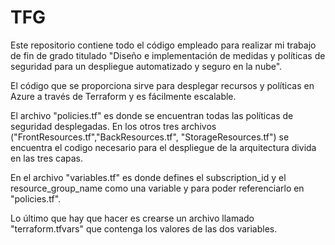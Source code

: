 # TFG
Este repositorio contiene todo el código empleado para realizar mi trabajo de fin de grado titulado "Diseño e implementación de medidas y políticas de seguridad para un despliegue automatizado y seguro en la nube".

El código que se proporciona sirve para desplegar recursos y políticas en Azure a través de Terraform y es fácilmente escalable.

El archivo "policies.tf" es donde se encuentran todas las políticas de seguridad desplegadas. En los otros tres archivos ("FrontResources.tf","BackResources.tf", "StorageResources.tf") se encuentra el codigo necesario para el despliegue de la arquitectura divida en las tres capas.

En el archivo "variables.tf" es donde defines el subscription_id y el resource_group_name como una variable y para poder referenciarlo en "policies.tf". 

Lo último que hay que hacer es crearse un archivo llamado "terraform.tfvars" que contenga los valores de las dos variables.
